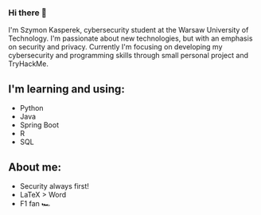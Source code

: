 ### Hi there 👋

I'm Szymon Kasperek, cybersecurity student at the Warsaw University of Technology. I'm passionate about new technologies, but with an emphasis on security and privacy. Currently I'm focusing on developing my cybersecurity and programming skills through small personal project and TryHackMe.
## I'm learning and using:
- Python
- Java
- Spring Boot
- R
- SQL
## About me:
- Security always first!
- LaTeX > Word
- F1 fan 🏎️
